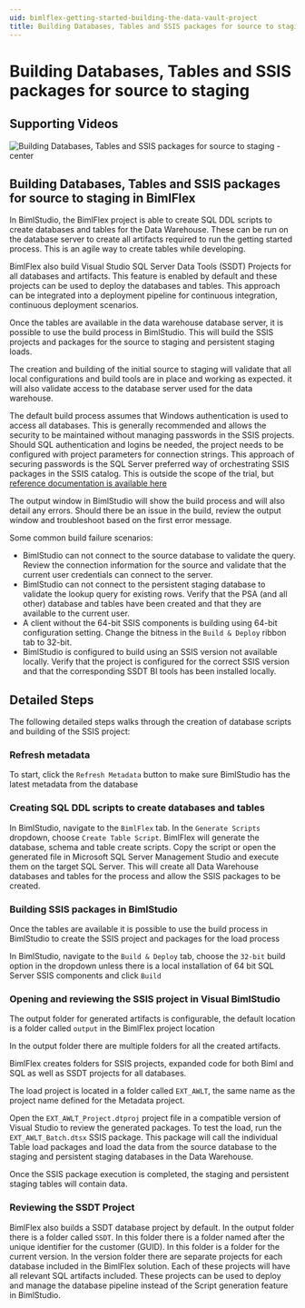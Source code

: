```yaml
---
uid: bimlflex-getting-started-building-the-data-vault-project
title: Building Databases, Tables and SSIS packages for source to staging
---
```

# Building Databases, Tables and SSIS packages for source to staging

## Supporting Videos

![Building Databases, Tables and SSIS packages for source to staging -center](https://www.youtube.com/watch?v=a4-dgVcpE2o?rel=0&autoplay=0 "Building Databases, Tables and SSIS packages for source to staging")

## Building Databases, Tables and SSIS packages for source to staging in BimlFlex

In BimlStudio, the BimlFlex project is able to create SQL DDL scripts to create databases and tables for the Data Warehouse. These can be run on the database server to create all artifacts required to run the getting started process. This is an agile way to create tables while developing.

BimlFlex also build Visual Studio SQL Server Data Tools (SSDT) Projects for all databases and artifacts. This feature is enabled by default and these projects can be used to deploy the databases and tables. This approach can be integrated into a deployment pipeline for continuous integration, continuous deployment scenarios.

Once the tables are available in the data warehouse database server, it is possible to use the build process in BimlStudio. This will build the SSIS projects and packages for the source to staging and persistent staging loads.

The creation and building of the initial source to staging will validate that all local configurations and build tools are in place and working as expected. it will also validate access to the database server used for the data warehouse.

The default build process assumes that Windows authentication is used to access all databases. This is generally recommended and allows the security to be maintained without managing passwords in the SSIS projects. Should SQL authentication and logins be needed, the project needs to be configured with project parameters for connection strings. This approach of securing passwords is the SQL Server preferred way of orchestrating SSIS packages in the SSIS catalog. This is outside the scope of the trial, but [reference documentation is available here](../user-guide/deployment-guide.md)

The output window in BimlStudio will show the build process and will also detail any errors. Should there be an issue in the build, review the output window and troubleshoot based on the first error message.

Some common build failure scenarios:

* BimlStudio can not connect to the source database to validate the query. Review the connection information for the source and validate that the current user credentials can connect to the server.
* BimlStudio can not connect to the persistent staging database to validate the lookup query for existing rows. Verify that the PSA (and all other) database and tables have been created and that they are available to the current user.
* A client without the 64-bit SSIS components is building using 64-bit configuration setting. Change the bitness in the `Build & Deploy` ribbon tab to 32-bit.
* BimlStudio is configured to build using an SSIS version not available locally. Verify that the project is configured for the correct SSIS version and that the corresponding SSDT BI tools has been installed locally.

## Detailed Steps

The following detailed steps walks through the creation of database scripts and building of the SSIS project:

### Refresh metadata

To start, click the `Refresh Metadata` button to make sure BimlStudio has the latest metadata from the database

### Creating SQL DDL scripts to create databases and tables

In BimlStudio, navigate to the `BimlFlex` tab. In the `Generate Scripts` dropdown, choose `Create Table Script`. BimlFlex will generate the database, schema and table create scripts. Copy the script or open the generated file in Microsoft SQL Server Management Studio and execute them on the target SQL Server. This will create all Data Warehouse databases and tables for the process and allow the SSIS packages to be created.

### Building SSIS packages in BimlStudio

Once the tables are available it is possible to use the build process in BimlStudio to create the SSIS project and packages for the load process

In BimlStudio, navigate to the `Build & Deploy` tab, choose the `32-bit` build option in the dropdown unless there is a local installation of 64 bit SQL Server SSIS components and click `Build`

### Opening and reviewing the SSIS project in Visual BimlStudio

The output folder for generated artifacts is configurable, the default location is a folder called `output` in the BimlFlex project location

In the output folder there are multiple folders for all the created artifacts.

BimlFlex creates folders for SSIS projects, expanded code for both Biml and SQL as well as SSDT projects for all databases.

The load project is located in a folder called `EXT_AWLT`, the same name as the project name defined for the Metadata project.

Open the `EXT_AWLT_Project.dtproj` project file in a compatible version of Visual Studio to review the generated packages. To test the load, run the `EXT_AWLT_Batch.dtsx` SSIS package. This package will call the individual Table load packages and load the data from the source database to the staging and persistent staging databases in the Data Warehouse.

Once the SSIS package execution is completed, the staging and persistent staging tables will contain data.

### Reviewing the SSDT Project

BimlFlex also builds a SSDT database project by default. In the output folder there is a folder called `SSDT`. In this folder there is a folder named after the unique identifier for the customer (GUID). In this folder is a folder for the current version. In the version folder there are separate projects for each database included in the BimlFlex solution. Each of these projects will have all relevant SQL artifacts included. These projects can be used to deploy and manage the database pipeline instead of the Script generation feature in BimlStudio.
